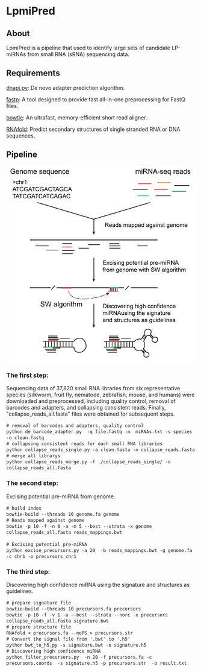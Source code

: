 # LpmiPred



## About

LpmiPred is a pipeline that used to identify large sets of candidate LP-miRNAs from small RNA (sRNA) sequencing data.

## Requirements

[dnapi.py](https://github.com/jnktsj/dnapi): De novo adapter prediction algorithm.

[fastp](https://github.com/OpenGene/fastp): A tool designed to provide fast all-in-one preprocessing for FastQ files.

[bowtie](https://bowtie-bio.sourceforge.net/index.shtml): An ultrafast, memory-efficient short read aligner. 

[RNAfold](http://rna.tbi.univie.ac.at/cgi-bin/RNAWebSuite/RNAfold.cgi): Predict secondary structures of single stranded RNA or DNA sequences.

## Pipeline 

![](https://github.com/mrklp/LpmiPred/blob/main/LpmiPred.png)

### The first step:

Sequencing data of 37,820 small RNA libraries from six representative species (silkworm, fruit fly, nematode, zebrafish, mouse, and humans)  were downloaded and preprocessed, including quality control, removal of barcodes and adapters, and collapsing consistent reads. Finally, "collapse_reads_all.fasta" files were obtained for subsequent steps.

```shell
# removal of barcodes and adapters, quality control
python de_barcode_adapter.py  -q file.fastq -m  miRNAs.txt -s species  -o clean.fastq
# collapsing consistent reads for each small RNA libraries
python collapse_reads_single.py -a clean.fasta -o collapse_reads.fasta
# merge all librarys
python collapse_reads_merge.py -f ./collapse_reads_single/ -o collapse_reads_all.fasta
```

### The second step:

Excising potential pre-miRNA from genome.

```shell
# build index
bowtie-build --threads 10 genome.fa genome
# Reads mapped against genome
bowtie -p 10 -f -n 0 -a -m 5 --best --strata -x genome collapse_reads_all.fasta reads_mappings.bwt

# Excising potential pre-miRNA 
python excise_precursors.py -a 20  -b reads_mappings.bwt -g genome.fa -c chr1 -o precursors_chr1
```

### The third step:

Discovering high confidence miRNA using the signature and structures as guidelines.

```shell
# prepare signature file
bowtie-build --threads 10 precursors.fa precursors
bowtie -p 10 -f -v 1 -a --best --strata --norc -x precursors  collapse_reads_all.fasta signature.bwt
# prepare structure file
RNAfold < precursors.fa --noPS > precursors.str
# Convert the signal file from '.bwt' to '.h5'
python bwt_to_h5.py -s signature.bwt -o signature.h5
# Discovering high confidence miRNA
python filter_precursors.py  -n 20 -f precursors.fa -c precursors.coords  -s signature.h5 -p precursors.str  -o result.txt
```

